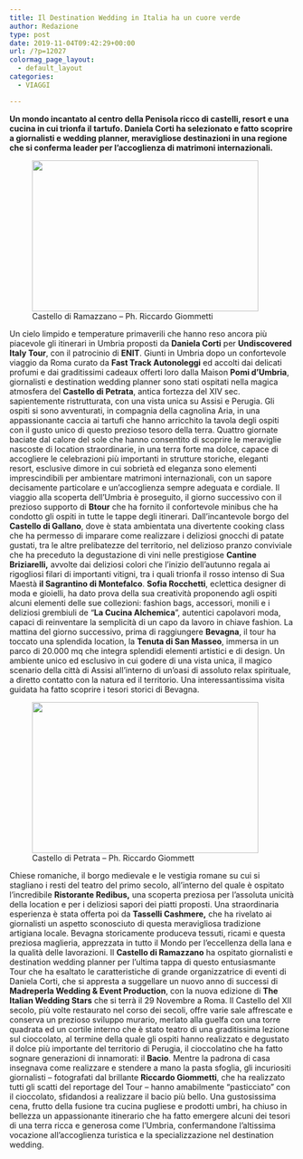 ```yaml
---
title: Il Destination Wedding in Italia ha un cuore verde
author: Redazione
type: post
date: 2019-11-04T09:42:29+00:00
url: /?p=12027
colormag_page_layout:
  - default_layout
categories:
  - VIAGGI

---
```

**Un mondo incantato al centro della Penisola ricco di castelli, resort e una cucina in cui trionfa il tartufo. Daniela Corti ha selezionato e fatto scoprire a giornalisti e wedding planner, meravigliose destinazioni in una regione che si conferma leader per l’accoglienza di matrimoni internazionali.** 

<figure id="attachment_12030" aria-describedby="caption-attachment-12030" style="width: 400px" class="wp-caption alignleft"><img decoding="async" loading="lazy" class="wp-image-12030" src="https://progressonline.it/wp-content/uploads/2019/11/Castello-di-Ramazzano-Ph.-Riccardo-Giommetti-42-300x200.jpg" alt="" width="400" height="267" /><figcaption id="caption-attachment-12030" class="wp-caption-text">Castello di Ramazzano &#8211; Ph. Riccardo Giommetti</figcaption></figure>

Un cielo limpido e temperature primaverili che hanno reso ancora più piacevole gli itinerari in Umbria proposti da **Daniela Corti** per **Undiscovered Italy Tour**, con il patrocinio di **ENIT**. Giunti in Umbria dopo un confortevole viaggio da Roma curato da **Fast Track Autonoleggi** ed accolti dai delicati profumi e dai graditissimi cadeaux offerti loro dalla Maison **Pomi d’Umbria**, giornalisti e destination wedding planner sono stati ospitati nella magica atmosfera del **Castello di Petrata**, antica fortezza del XIV sec. sapientemente ristrutturata, con una vista unica su Assisi e Perugia. Gli ospiti si sono avventurati, in compagnia della cagnolina Aria, in una appassionante caccia ai tartufi che hanno arricchito la tavola degli ospiti con il gusto unico di questo prezioso tesoro della terra. Quattro giornate baciate dal calore del sole che hanno consentito di scoprire le meraviglie nascoste di location straordinarie, in una terra forte ma dolce, capace di accogliere le celebrazioni più importanti in strutture storiche, eleganti resort, esclusive dimore in cui sobrietà ed eleganza sono elementi imprescindibili per ambientare matrimoni internazionali, con un sapore decisamente particolare e un’accoglienza sempre adeguata e cordiale. Il viaggio alla scoperta dell’Umbria è proseguito, il giorno successivo con il prezioso supporto di **Btour** che ha fornito il confortevole minibus che ha condotto gli ospiti in tutte le tappe degli itinerari. Dall’incantevole borgo del **Castello di Gallano**, dove è stata ambientata una divertente cooking class che ha permesso di imparare come realizzare i deliziosi gnocchi di patate gustati, tra le altre prelibatezze del territorio, nel delizioso pranzo conviviale che ha preceduto la degustazione di vini nelle prestigiose **Cantine Briziarelli,** avvolte dai deliziosi colori che l’inizio dell’autunno regala ai rigogliosi filari di importanti vitigni, tra i quali trionfa il rosso intenso di Sua Maestà **il Sagrantino di Montefalco**. **Sofia Rocchetti**, eclettica designer di moda e gioielli, ha dato prova della sua creatività proponendo agli ospiti alcuni elementi delle sue collezioni: fashion bags, accessori, monili e i deliziosi grembiuli de “**La Cucina Alchemica**”, autentici capolavori moda, capaci di reinventare la semplicità di un capo da lavoro in chiave fashion. La mattina del giorno successivo, prima di raggiungere **Bevagna**, il tour ha toccato una splendida location, la **Tenuta di San Masseo**, immersa in un parco di 20.000 mq che integra splendidi elementi artistici e di design. Un ambiente unico ed esclusivo in cui godere di una vista unica, il magico scenario della città di Assisi all’interno di un’oasi di assoluto relax spirituale, a diretto contatto con la natura ed il territorio. Una interessantissima visita guidata ha fatto scoprire i tesori storici di Bevagna.

<figure id="attachment_12028" aria-describedby="caption-attachment-12028" style="width: 400px" class="wp-caption alignright"><img decoding="async" loading="lazy" class="wp-image-12028" src="https://progressonline.it/wp-content/uploads/2019/11/Castello-di-Petrata-Ph.-Riccardo-Giommetti-3-300x200.jpg" alt="" width="400" height="267" /><figcaption id="caption-attachment-12028" class="wp-caption-text">Castello di Petrata &#8211; Ph. Riccardo Giommett</figcaption></figure>

Chiese romaniche, il borgo medievale e le vestigia romane su cui si stagliano i resti del teatro del primo secolo, all’interno del quale è ospitato l’incredibile **Ristorante Redibus,** una scoperta preziosa per l’assoluta unicità della location e per i deliziosi sapori dei piatti proposti. Una straordinaria esperienza è stata offerta poi da **Tasselli Cashmere,** che ha rivelato ai giornalisti un aspetto sconosciuto di questa meravigliosa tradizione artigiana locale. Bevagna storicamente produceva tessuti, ricami e questa preziosa maglieria, apprezzata in tutto il Mondo per l’eccellenza della lana e la qualità delle lavorazioni. Il **Castello di Ramazzano** ha ospitato giornalisti e destination wedding planner per l’ultima tappa di questo entusiasmante Tour che ha esaltato le caratteristiche di grande organizzatrice di eventi di Daniela Corti, che si appresta a suggellare un nuovo anno di successi di **Madreperla Wedding & Event Production**, con la nuova edizione di **The Italian Wedding Stars** che si terrà il 29 Novembre a Roma. Il Castello del XII secolo, più volte restaurato nel corso dei secoli, offre varie sale affrescate e conserva un prezioso sviluppo murario, merlato alla guelfa con una torre quadrata ed un cortile interno che è stato teatro di una graditissima lezione sul cioccolato, al termine della quale gli ospiti hanno realizzato e degustato il dolce più importante del territorio di Perugia, il cioccolatino che ha fatto sognare generazioni di innamorati: il **Bacio**. Mentre la padrona di casa insegnava come realizzare e stendere a mano la pasta sfoglia, gli incuriositi giornalisti &#8211; fotografati dal brillante **Riccardo Giommetti**, che ha realizzato tutti gli scatti del reportage del Tour &#8211; hanno amabilmente “pasticciato” con il cioccolato, sfidandosi a realizzare il bacio più bello. Una gustosissima cena, frutto della fusione tra cucina pugliese e prodotti umbri, ha chiuso in bellezza un appassionante itinerario che ha fatto emergere alcuni dei tesori di una terra ricca e generosa come l’Umbria, confermandone l’altissima vocazione all’accoglienza turistica e la specializzazione nel destination wedding.